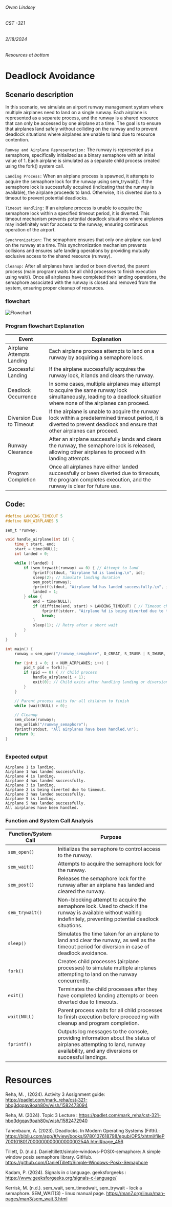 

###### Owen Lindsey
###### CST -321
###### 2/18/2024
###### Resources at bottom

# Deadlock Avoidance

## Scenario description

In this scenario, we simulate an airport runway management system where multiple airplanes need to land on a single runway. Each airplane is represented as a separate process, and the runway is a shared resource that can only be accessed by one airplane at a time. The goal is to ensure that airplanes land safely without colliding on the runway and to prevent deadlock situations where airplanes are unable to land due to resource contention.

`Runway and Airplane Representation:` The runway is represented as a semaphore, specifically initialized as a binary semaphore with an initial value of 1. Each airplane is simulated as a separate child process created using the fork() system call.

`Landing Process:` When an airplane process is spawned, it attempts to acquire the semaphore lock for the runway using sem_trywait(). If the semaphore lock is successfully acquired (indicating that the runway is available), the airplane proceeds to land. Otherwise, it is diverted due to a timeout to prevent potential deadlocks.

`Timeout Handling:` If an airplane process is unable to acquire the semaphore lock within a specified timeout period, it is diverted. This timeout mechanism prevents potential deadlock situations where airplanes may indefinitely wait for access to the runway, ensuring continuous operation of the airport.

`Synchronization:` The semaphore ensures that only one airplane can land on the runway at a time. This synchronization mechanism prevents collisions and ensures safe landing operations by providing mutually exclusive access to the shared resource (runway).

`Cleanup:` After all airplanes have landed or been diverted, the parent process (main program) waits for all child processes to finish execution using wait(). Once all airplanes have completed their landing operations, the semaphore associated with the runway is closed and removed from the system, ensuring proper cleanup of resources.

### flowchart
![Flowchart](https://github.com/omniV1/CST-321/blob/main/src/Assignments/Topic3/Deadlocks/screenshots/flowchart.png)

### Program flowchart Explanation

| Event                             | Explanation                                                                                                                                                                       |
|-----------------------------------|-----------------------------------------------------------------------------------------------------------------------------------------------------------------------------------|
| Airplane Attempts Landing        | Each airplane process attempts to land on a runway by acquiring a semaphore lock.                                                                                         |
| Successful Landing               | If the airplane successfully acquires the runway lock, it lands and clears the runway.                                                                                             |
| Deadlock Occurrence              | In some cases, multiple airplanes may attempt to acquire the same runway lock simultaneously, leading to a deadlock situation where none of the airplanes can proceed.          |
| Diversion Due to Timeout         | If the airplane is unable to acquire the runway lock within a predetermined timeout period, it is diverted to prevent deadlock and ensure that other airplanes can proceed.      |
| Runway Clearance                 | After an airplane successfully lands and clears the runway, the semaphore lock is released, allowing other airplanes to proceed with landing attempts.              |
| Program Completion               | Once all airplanes have either landed successfully or been diverted due to timeouts, the program completes execution, and the runway is clear for future use.               |

## Code:

```c
#define LANDING_TIMEOUT 5
#define NUM_AIRPLANES 5

sem_t *runway;

void handle_airplane(int id) {
    time_t start, end;
    start = time(NULL);
    int landed = 0;

    while (!landed) {
        if (sem_trywait(runway) == 0) { // Attempt to land
            fprintf(stdout, "Airplane %d is landing.\n", id);
            sleep(2); // Simulate landing duration
            sem_post(runway);
            fprintf(stdout, "Airplane %d has landed successfully.\n", id);
            landed = 1;
        } else {
            end = time(NULL);
            if (difftime(end, start) > LANDING_TIMEOUT) { // Timeout check
                fprintf(stderr, "Airplane %d is being diverted due to timeout.\n", id);
                break;
            }
            sleep(1); // Retry after a short wait
        }
    }
}

int main() {
    runway = sem_open("/runway_semaphore", O_CREAT, S_IRUSR | S_IWUSR, 1);

    for (int i = 0; i < NUM_AIRPLANES; i++) {
        pid_t pid = fork();
        if (pid == 0) { // Child process
            handle_airplane(i + 1);
            exit(0); // Child exits after handling landing or diversion
        }
    }

    // Parent process waits for all children to finish
    while (wait(NULL) > 0);

    // Cleanup
    sem_close(runway);
    sem_unlink("/runway_semaphore");
    fprintf(stdout, "All airplanes have been handled.\n");
    return 0;
}



```



### Expected output

```Plain text
Airplane 1 is landing.
Airplane 1 has landed successfully.
Airplane 4 is landing.
Airplane 4 has landed successfully.
Airplane 3 is landing.
Airplane 2 is being diverted due to timeout.
Airplane 3 has landed successfully.
Airplane 5 is landing.
Airplane 5 has landed successfully.
All airplanes have been handled.

```

### Function and System Call Analysis

| Function/System Call       | Purpose                                                                                                                                                                        |
|----------------------------|--------------------------------------------------------------------------------------------------------------------------------------------------------------------------------|
| `sem_open()`               | Initializes the semaphore to control access to the runway.                                                                                                                      |
| `sem_wait()`               | Attempts to acquire the semaphore lock for the runway.                                                                                                                         |
| `sem_post()`               | Releases the semaphore lock for the runway after an airplane has landed and cleared the runway.                                                                                |
| `sem_trywait()`            | Non-blocking attempt to acquire the semaphore lock. Used to check if the runway is available without waiting indefinitely, preventing potential deadlock situations.     |
| `sleep()`                  | Simulates the time taken for an airplane to land and clear the runway, as well as the timeout period for diversion in case of deadlock avoidance.                               |
| `fork()`                   | Creates child processes (airplane processes) to simulate multiple airplanes attempting to land on the runway concurrently.                                                  |
| `exit()`                   | Terminates the child processes after they have completed landing attempts or been diverted due to timeouts.                                                                   |
| `wait(NULL)`               | Parent process waits for all child processes to finish execution before proceeding with cleanup and program completion.                                                       |
| `fprintf()`                | Outputs log messages to the console, providing information about the status of airplanes attempting to land, runway availability, and any diversions or successful landings. |


# Resources

Reha, M. , (2024). Activity 3 Assignment guide: https://padlet.com/mark_reha/cst-321-hbq3dgqav9oah80v/wish/1582473094

Reha, M. (2024). Topic 3 Lecture : https://padlet.com/mark_reha/cst-321-hbq3dgqav9oah80v/wish/1582472940

Tanenbaum, A. (2023). Deadlocks. In Modern Operating Systems (Fifth).: https://bibliu.com/app/#/view/books/9780137618798/epub/OPS/xhtml/fileP700101801700000000000000000254A.html#page_456

Tillett, D. (n.d.). Danieltillett/simple-windows-POSIX-semaphore: A simple window posix semaphore library. GitHub. https://github.com/DanielTillett/Simple-Windows-Posix-Semaphore

Kadam, P. (2024). Signals in c language. geeksforgeeks : https://www.geeksforgeeks.org/signals-c-language/

Kerrisk, M. (n.d.). sem_wait, sem_timedwait, sem_trywait - lock a semaphore. SEM_WAIT(3) - linux manual page. https://man7.org/linux/man-pages/man3/sem_wait.3.html
